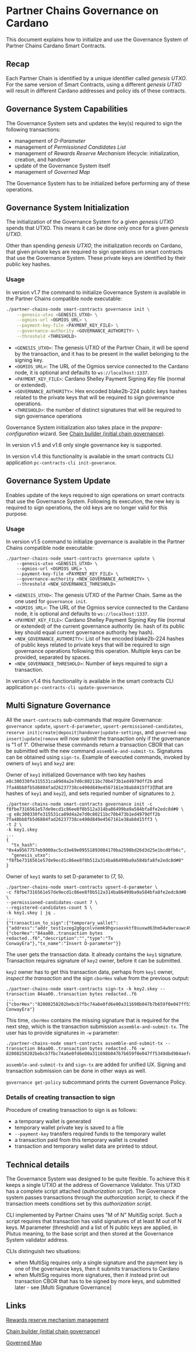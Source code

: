 # Partner Chains Governance on Cardano

This document explains how to initialize and use the Governance System of Partner Chains Cardano Smart Contracts.

## Recap

Each Partner Chain is identified by a unique identifier called *genesis UTXO*.
For the same version of Smart Contracts, using a different *genesis UTXO* will result in different Cardano addresses and policy ids of these contracts.

## Governance System Capabilities

The Governance System sets and updates the key(s) required to sign the following transactions:

* management of *D-Parameter*
* management of *Permissioned Candidates List*
* management of *Rewards Reserve Mechanism* lifecycle: initialization, creation, and handover
* update of the Governance System itself
* management of *Governed Map*

The Governance System has to be initialized before performing any of these operations.

## Governance System Initialization

The initialization of the Governance System for a given *genesis UTXO* spends that UTXO.
This means it can be done only once for a given *genesis UTXO*.

Other than spending *genesis UTXO*, the initialization records on Cardano, that given private keys are required to sign operations on smart contracts that use the Governance System.
These private keys are identified by their public key hashes.

### Usage

In version v1.7 the command to initialize Governance System is available in the Partner Chains compatible node executable:

```bash
./partner-chains-node smart-contracts governance init \
	--genesis-utxo <GENESIS_UTXO> \
	--ogmios-url <OGMIOS_URL> \
	--payment-key-file <PAYMENT_KEY_FILE> \
	--governance-authority <GOVERNANCE_AUTHORITY> \
	--threshold <THRESHOLD>
```

* `<GENESIS_UTXO>`: The genesis UTXO of the Partner Chain, it will be spend by the transaction, and it has to be present in the wallet belonging to the signing key.
* `<OGMIOS_URL>`: The URL of the Ogmios service connected to the Cardano node, it is optional and defaults to `ws://localhost:1337`.
* `<PAYMENT_KEY_FILE>`: Cardano Shelley Payment Signing Key file (normal or extended).
* `<GOVERNANCE_AUTHORITY>`: Hex encoded blake2b-224 public keys hashes related to the private keys that will be required to sign governance operations.
* `<THRESHOLD>`: the number of distinct signatures that will be required to sign governance operations

Governance System initialization also takes place in the *prepare-configuration* wizard. See [Chain builder (initial chain governance)](./../chain-builder.md).

In version v1.5 and v1.6 only single governance key is supported.

In version v1.4 this functionality is available in the smart contracts CLI application `pc-contracts-cli init-goverance`.

## Governance System Update

Enables update of the keys required to sign operations on smart contracts that use the Governance System.
Following its execution, the new key is required to sign operations, the old keys are no longer valid for this purpose.

### Usage

In version v1.5 command to initialize governance is available in the Partner Chains compatible node executable:
```
./partner-chains-node smart-contracts governance update \
	--genesis-utxo <GENESIS_UTXO> \
	--ogmios-url <OGMIOS_URL> \
	--payment-key-file <PAYMENT_KEY_FILE> \
	--governance-authority <NEW_GOVERNANCE_AUTHORITY> \
	--threshold <NEW_GOVERNANCE_THRESHOLD>
```

* `<GENESIS_UTXO>`: The genesis UTXO of the Partner Chain. Same as the one used for `governance init`.
* `<OGMIOS_URL>`: The URL of the Ogmios service connected to the Cardano node, it is optional and defaults to `ws://localhost:1337`.
* `<PAYMENT_KEY_FILE>`: Cardano Shelley Payment Signing Key file (normal or extended) of the current governance authority (ie. hash of its public key should equal current governance authority hey hash).
* `<NEW_GOVERNANCE_AUTHORITY>`: List of hex encoded blake2b-224 hashes of public keys related to private keys that will be required to sign governance operations following this operation. Multiple keys can be provided, separated by spaces.
* `<NEW_GOVERNANCE_THRESHOLD>`: Number of keys required to sign a transaction.

In version v1.4 this functionality is available in the smart contracts CLI application `pc-contracts-cli update-governance`.

## Multi Signature Governance

All the `smart-contracts` sub-commands that require Governance: `governance update`, `upsert-d-parameter`, `upsert-permissioned-candidates`, `reserve init|create|deposit|handover|update-settings`, and `governed-map insert|update|remove` will now submit the transaction only if the governance is "1 of 1". Otherwise these commands return a transaction CBOR that can be submitted with the new command `assemble-and-submit-tx`. Signatures can be obtained using `sign-tx`. Example of executed commands, invoked by owners of `key1` and `key2` are:

Owner of `key1` initialized Governance with two key hashes `e8c300330fe315531ca89d4a2e7d0c80211bc70b473b1ed4979dff2b` and `7fa48bb8fb5d6804fad26237738ce490d849e4567161e38ab8415ff3`(that are hashes of `key1` and `key2`), and sets requried number of signatures to `2`.
```
./partner-chains-node smart-contracts governance init -c f8fbe7316561e57de9ecd1c86ee8f8b512a314ba86499ba9a584bfa8fe2edc8d#0 \
-g e8c300330fe315531ca89d4a2e7d0c80211bc70b473b1ed4979dff2b 7fa48bb8fb5d6804fad26237738ce490d849e4567161e38ab8415ff3 \
-t 2 \
-k key1.skey
...
{
  "tx_hash": "0x4a9567757eb9000ac5cd3e69e09551893084170ba2598bd26d3d25e1bcd0fb6c",
  "genesis_utxo": "f8fbe7316561e57de9ecd1c86ee8f8b512a314ba86499ba9a584bfa8fe2edc8d#0"
}
```

Owner of `key1` wants to set D-parameter to (7, 5).
```
./partner-chains-node smart-contracts upsert-d-parameter \
-c f8fbe7316561e57de9ecd1c86ee8f8b512a314ba86499ba9a584bfa8fe2edc8d#0 \
--permissioned-candidates-count 7 \
--registered-candidates-count 5 \
-k key1.skey | jq .
...
{"transaction_to_sign":{"temporary_wallet":{"address":"addr_test1vzeg2g6gcnlvnemk9hgvsaxxktf8suxwd63hm54w9erxuwc49exyq","funded_by_tx":"0xed99c5eb6d12053c514915fcb0445c9ce9839b65570db042fcd1c9d9cc9fbcf8","private_key":"0x730f9c6f26666da41dedbe596f6b2f7d36a98ce768591010b537e4f48417448f"},"tx":{"cborHex":"84aa00..transaction bytes redacted..f6","description":"","type":"Tx ConwayEra"},"tx_name":"Insert D-parameter"}}
```
The user gets the transaction data. It already contains the `key1` signature. Transaction requires signature of `key2` owner, before it can be submitted.

`key2` owner has to get this transaction data, perhaps from `key1` owner, *inspect the transaction* and the sign `cborHex` value from the previous output:
```
./partner-chains-node smart-contracts sign-tx -k key2.skey --transaction 84aa00..transaction bytes redacted..f6
...
{"cborHex":"82008258202bebcb7fbc74a6e0fd6e00a311698b047b7b659f0e047ff5349dbd984aefc52c58409dfff5d837ec7b864502c7acac5ad5885f74d94cb68458413ee4565ff52f6dcb1ff3df272566662b4f00766fc9586a12532bfce68e56280f93dd57d6e22b9705","description":"","type":"TxWitness ConwayEra"}
```
This time, `cborHex` contains the missing signature that is required for the next step, which is the transaction submission `assemble-and-submit-tx`.
The user has to provide signatures in `-w` parameter:
```
./partner-chains-node smart-contracts assemble-and-submit-tx --transaction 84aa00..transaction bytes redacted..f6 -w 82008258202bebcb7fbc74a6e0fd6e00a311698b047b7b659f0e047ff5349dbd984aefc52c58409dfff5d837ec7b864502c7acac5ad5885f74d94cb68458413ee4565ff52f6dcb1ff3df272566662b4f00766fc9586a12532bfce68e56280f93dd57d6e22b9705
```

`assemble-and-submit-tx` and `sign-tx` are added for unified UX. Signing and transaction submission can be done in other ways as well.

`governance get-policy` subcommand prints the current Governance Policy.

### Details of creating transaction to sign

Procedure of creating transaction to sign is as follows:
* a temporary wallet is generated
* temporary wallet private key is saved to a file
* `--payment-key` transfers required funds to the temporary wallet
* a transaction paid from this temporary wallet is created
* transaction and temporary wallet data are printed to stdout.

## Technical details
The Governance System was designed to be quite flexible. To achieve this it keeps a single UTXO at the address of Governance Validator.
This UTXO has a complete script attached (*authorization script*).
The Governance system passes transactions through the *authorization script*, to check if the transaction meets conditions set by this *authorization script*.

CLI implemented by Partner Chains uses "M of N" MultiSig script. Such a script requires that transaction has valid signatures of at least M out of N keys. M parameter (threshold) and a list of N public keys are applied, in Plutus meaning, to the base script and then stored at the Governance System validator address.

CLIs distinguish two situations:
* when MultiSig requires only a single signature and the payment key is one of the governance keys, then it submits transactions to Cardano
* when MultiSig requires more signatures, then it instead print out transaction CBOR that has to be signed by more keys, and submitted later - see [Multi Signature Governance]

## Links

[Rewards reserve mechanism management](./../../developer-guides/native-token-reserve-management.md)

[Chain builder (initial chain governance)](./../chain-builder.md)

[Governed Map](../../../toolkit/governed-map/README.md)
